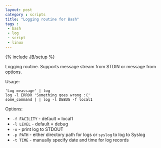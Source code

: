 ```yaml
---
layout: post
category : scripts
title: "Logging routine for Bash"
tags :
 - bash
 - log
 - script
 - linux
---
```

{% include JB/setup %}

Logging routine. Supports message stream from STDIN or message from options.

Usage:

```
'Log meassage' | log
log -l ERROR 'Something goes wrong :('
some_command | | log -l DEBUG -f local1
```

Options:

* `-f FACILITY` - default = local1
* `-l LEVEL` - default = debug
* `-o` - print log to STDOUT
* `-p PATH` - either directory path for logs or `syslog` to log to Syslog
* `-t TIME` - manually specify date and time for log records

<div style="text-shadow:none;"><script src="https://gist.github.com/{{ site.author.github }}/9931171.js"> </script></div>
